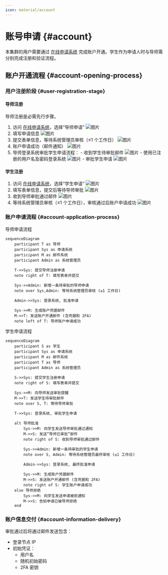 ```yaml
---
icon: material/account
---
```


# 账号申请 {#account}

本集群的用户需要通过 <a href="http://user.saids.hpc.gleamoe.com/" target="_blank" rel="noopener noreferrer">在线申请系统</a> 完成账户开通。学生作为申请人时与导师需分别完成注册和验证流程。

## 账户开通流程 {#account-opening-process}

### 用户注册阶段 {#user-registration-stage}

#### **导师注册**

导师注册是必需先行步骤。

  1. 访问 <a href="http://user.saids.hpc.gleamoe.com/" target="_blank" rel="noopener noreferrer">在线申请系统</a>，选择“导师申请”
  ![图片](https://cdn.gleamoe.com/saids/login/1.png%40same.webp)
  2. 填写申请信息
  ![图片](https://cdn.gleamoe.com/saids/login/2.png%40same.webp)
  3. 提交表单信息，等待系统管理员审核（≤1 个工作日）
  ![图片](https://cdn.gleamoe.com/saids/login/3.png%40same.webp)
  4. 账户申请成功（邮件通知）
  ![图片](https://cdn.gleamoe.com/saids/login/4.png%40same.webp)
  5. 导师登录系统审批学生申请流程：
    - 收到学生待审批邮件
  ![图片](https://cdn.gleamoe.com/saids/login/7.png%40same.webp)
    - 使用已注册的用户名及密码登录系统
  ![图片](https://cdn.gleamoe.com/saids/login/5.png%40same.webp)
    - 审批学生申请
  ![图片](https://cdn.gleamoe.com/saids/login/6.png%40same.webp)

#### **学生注册**

  1. 访问 <a href="http://user.saids.hpc.gleamoe.com/" target="_blank" rel="noopener noreferrer">在线申请系统</a>，选择“学生申请”
  ![图片](https://cdn.gleamoe.com/saids/login/8.png%40same.webp)
  2. 填写表单信息，提交后等待导师审批
  ![图片](https://cdn.gleamoe.com/saids/login/9.png%40same.webp)
  3. 收到导师审批通过邮件
  ![图片](https://cdn.gleamoe.com/saids/login/10.png%40same.webp)
  4. 等待系统管理员审核（≤1 个工作日），审核通过后账户申请成功
  ![图片](https://cdn.gleamoe.com/saids/login/11.png%40same.webp)

### 账户申请流程 {#account-application-process}

导师申请流程

```mermaid
sequenceDiagram
    participant T as 导师
    participant Sys as 申请系统
    participant M as 邮件系统
    participant Admin as 系统管理员

    T->>Sys: 提交导师注册申请
    note right of T: 填写表单并提交

    Sys->>Admin: 新增一条待审批的导师申请
    note over Sys,Admin: 等待系统管理员审核 (≤1 工作日)

    Admin->>Sys: 登录系统, 批准申请
    
    Sys->>M: 生成账户凭据邮件
    M->>T: 发送账户开通邮件 (含凭据和 2FA)
    note left of T: 导师账户申请成功
```

学生申请流程

```mermaid
sequenceDiagram
    participant S as 学生
    participant Sys as 申请系统
    participant M as 邮件系统
    participant T as 导师
    participant Admin as 系统管理员

    S->>Sys: 提交学生注册申请
    note right of S: 填写表单并提交

    Sys->>M: 向导师发送审批提醒
    M->>T: 发送学生待审批邮件
    note over S, T: 等待导师审批

    T->>Sys: 登录系统, 审批学生申请

    alt 导师批准
        Sys->>M: 向学生发送导师审批通过通知
        M->>S: 发送“导师已审批”邮件
        note right of S: 收到导师审批通过邮件

        Sys->>Admin: 新增一条待审批的学生申请
        note over S, Admin: 等待系统管理员最终审核 (≤1 工作日)

        Admin->>Sys: 登录系统, 最终批准申请

        Sys->>M: 生成账户凭据邮件
        M->>S: 发送账户开通邮件 (含凭据和 2FA)
        note right of S: 学生账户申请成功
    else 导师拒绝
        Sys->>M: 向学生发送申请被拒通知
        M->>S: 告知申请已被导师拒绝
    end
```

### 账户信息交付 {#account-information-delivery}

审批通过后将通过邮件发送包含：

- 登录节点 IP
- 初始凭证：
    - 用户名
    - 随机初始密码
    - 2FA 密钥
